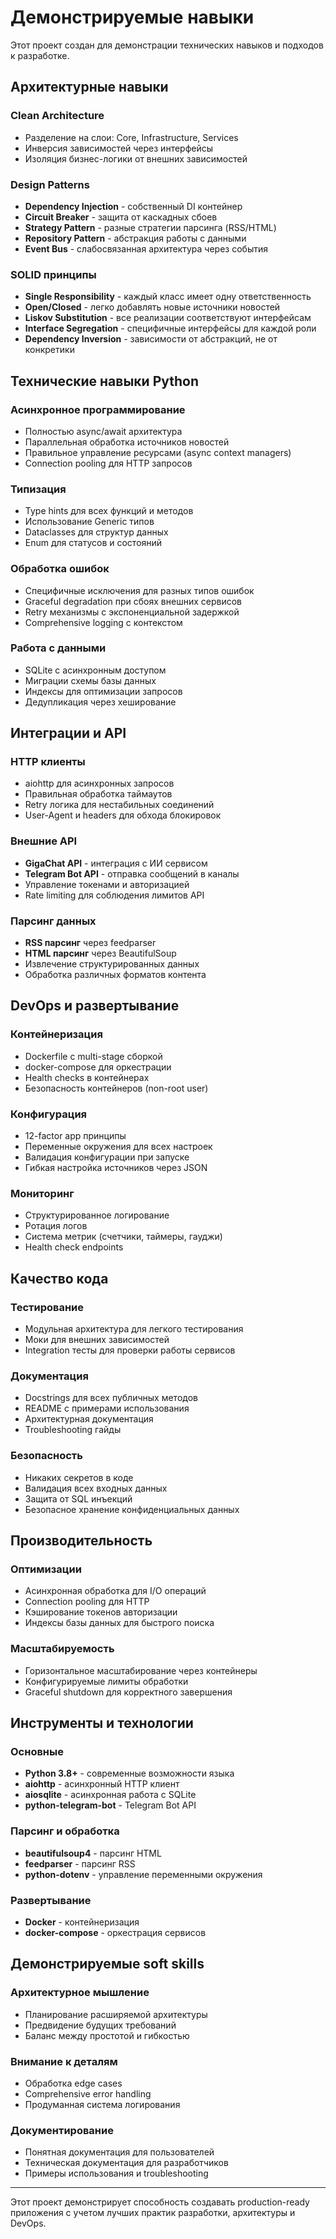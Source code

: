 # Демонстрируемые навыки

Этот проект создан для демонстрации технических навыков и подходов к разработке.

## Архитектурные навыки

### Clean Architecture
- Разделение на слои: Core, Infrastructure, Services
- Инверсия зависимостей через интерфейсы
- Изоляция бизнес-логики от внешних зависимостей

### Design Patterns
- **Dependency Injection** - собственный DI контейнер
- **Circuit Breaker** - защита от каскадных сбоев
- **Strategy Pattern** - разные стратегии парсинга (RSS/HTML)
- **Repository Pattern** - абстракция работы с данными
- **Event Bus** - слабосвязанная архитектура через события

### SOLID принципы
- **Single Responsibility** - каждый класс имеет одну ответственность
- **Open/Closed** - легко добавлять новые источники новостей
- **Liskov Substitution** - все реализации соответствуют интерфейсам
- **Interface Segregation** - специфичные интерфейсы для каждой роли
- **Dependency Inversion** - зависимости от абстракций, не от конкретики

## Технические навыки Python

### Асинхронное программирование
- Полностью async/await архитектура
- Параллельная обработка источников новостей
- Правильное управление ресурсами (async context managers)
- Connection pooling для HTTP запросов

### Типизация
- Type hints для всех функций и методов
- Использование Generic типов
- Dataclasses для структур данных
- Enum для статусов и состояний

### Обработка ошибок
- Специфичные исключения для разных типов ошибок
- Graceful degradation при сбоях внешних сервисов
- Retry механизмы с экспоненциальной задержкой
- Comprehensive logging с контекстом

### Работа с данными
- SQLite с асинхронным доступом
- Миграции схемы базы данных
- Индексы для оптимизации запросов
- Дедупликация через хеширование

## Интеграции и API

### HTTP клиенты
- aiohttp для асинхронных запросов
- Правильная обработка таймаутов
- Retry логика для нестабильных соединений
- User-Agent и headers для обхода блокировок

### Внешние API
- **GigaChat API** - интеграция с ИИ сервисом
- **Telegram Bot API** - отправка сообщений в каналы
- Управление токенами и авторизацией
- Rate limiting для соблюдения лимитов API

### Парсинг данных
- **RSS парсинг** через feedparser
- **HTML парсинг** через BeautifulSoup
- Извлечение структурированных данных
- Обработка различных форматов контента

## DevOps и развертывание

### Контейнеризация
- Dockerfile с multi-stage сборкой
- docker-compose для оркестрации
- Health checks в контейнерах
- Безопасность контейнеров (non-root user)

### Конфигурация
- 12-factor app принципы
- Переменные окружения для всех настроек
- Валидация конфигурации при запуске
- Гибкая настройка источников через JSON

### Мониторинг
- Структурированное логирование
- Ротация логов
- Система метрик (счетчики, таймеры, гауджи)
- Health check endpoints

## Качество кода

### Тестирование
- Модульная архитектура для легкого тестирования
- Моки для внешних зависимостей
- Integration тесты для проверки работы сервисов

### Документация
- Docstrings для всех публичных методов
- README с примерами использования
- Архитектурная документация
- Troubleshooting гайды

### Безопасность
- Никаких секретов в коде
- Валидация всех входных данных
- Защита от SQL инъекций
- Безопасное хранение конфиденциальных данных

## Производительность

### Оптимизации
- Асинхронная обработка для I/O операций
- Connection pooling для HTTP
- Кэширование токенов авторизации
- Индексы базы данных для быстрого поиска

### Масштабируемость
- Горизонтальное масштабирование через контейнеры
- Конфигурируемые лимиты обработки
- Graceful shutdown для корректного завершения

## Инструменты и технологии

### Основные
- **Python 3.8+** - современные возможности языка
- **aiohttp** - асинхронный HTTP клиент
- **aiosqlite** - асинхронная работа с SQLite
- **python-telegram-bot** - Telegram Bot API

### Парсинг и обработка
- **beautifulsoup4** - парсинг HTML
- **feedparser** - парсинг RSS
- **python-dotenv** - управление переменными окружения

### Развертывание
- **Docker** - контейнеризация
- **docker-compose** - оркестрация сервисов

## Демонстрируемые soft skills

### Архитектурное мышление
- Планирование расширяемой архитектуры
- Предвидение будущих требований
- Баланс между простотой и гибкостью

### Внимание к деталям
- Обработка edge cases
- Comprehensive error handling
- Продуманная система логирования

### Документирование
- Понятная документация для пользователей
- Техническая документация для разработчиков
- Примеры использования и troubleshooting

---

Этот проект демонстрирует способность создавать production-ready приложения с учетом лучших практик разработки, архитектуры и DevOps.